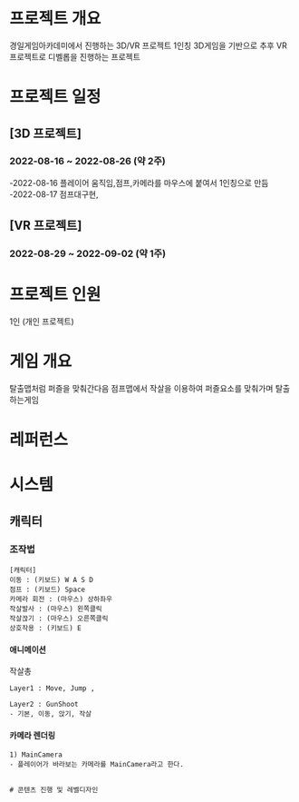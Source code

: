 # 프로젝트 개요
경일게임아카데미에서 진행하는 3D/VR 프로젝트
1인칭 3D게임을 기반으로 추후 VR 프로젝트로 디벨롭을 진행하는 프로젝트

# 프로젝트 일정
## [3D 프로젝트]
### 2022-08-16 ~ 2022-08-26 (약 2주)
-2022-08-16 플레이어 움직임,점프,카메라를 마우스에 붙여서 1인칭으로 만듬
-2022-08-17 점프대구현,

## [VR 프로젝트]
### 2022-08-29 ~ 2022-09-02 (약 1주)

# 프로젝트 인원
1인 (개인 프로젝트)

# 게임 개요
 탈출맵처럼 퍼즐을 맞춰간다음 점프맵에서 작살을 이용하여 퍼즐요소를 맞춰가며 탈출하는게임 


# 레퍼런스



# 시스템
## 캐릭터
### 조작법
```
[캐릭터]
이동 : (키보드) W A S D
점프 : (키보드) Space
카메라 회전 : (마우스) 상하좌우
작살발사 : (마우스) 왼쪽클릭
작살끊기 : (마우스) 오른쪽클릭
상호작용 : (키보드) E
```


#### 애니메이션
작살총

```
Layer1 : Move, Jump , 

Layer2 : GunShoot
- 기본, 이동, 앉기, 작살
```
#### 카메라 렌더링
```
1) MainCamera
- 플레이어가 바라보는 카메라를 MainCamera라고 한다.


# 콘텐츠 진행 및 레벨디자인




